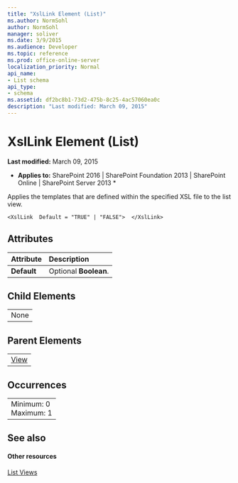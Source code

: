 ```yaml
---
title: "XslLink Element (List)"
ms.author: NormSohl
author: NormSohl
manager: soliver
ms.date: 3/9/2015
ms.audience: Developer
ms.topic: reference
ms.prod: office-online-server
localization_priority: Normal
api_name:
- List schema
api_type:
- schema
ms.assetid: df2bc8b1-73d2-475b-8c25-4ac57060ea0c
description: "Last modified: March 09, 2015"
---
```


# XslLink Element (List)

 **Last modified:** March 09, 2015 
  
 * **Applies to:** SharePoint 2016 | SharePoint Foundation 2013 | SharePoint Online | SharePoint Server 2013 * 
  
Applies the templates that are defined within the specified XSL file to the list view.
  
```VB.net
<XslLink  Default = "TRUE" | "FALSE">  </XslLink>
```

## Attributes

|**Attribute**|**Description**|
|:-----|:-----|
|**Default** <br/> |Optional **Boolean**.  <br/> |
   
## Child Elements

||
|:-----|
|None |
   
## Parent Elements

||
|:-----|
|[View](view-element-list.md)|
   
## Occurrences

||
|:-----|
|Minimum: 0  <br/> Maximum: 1  <br/> |
   
## See also

#### Other resources

[List Views](http://msdn.microsoft.com/library/43e6ba7e-eddb-418a-a570-c0815016fc17%28Office.15%29.aspx)

